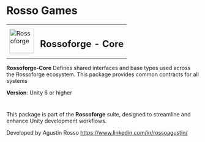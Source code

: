 # Rosso Games

<table>
  <tr>
    <td><img src="https://github.com/rossogames/Rossoforge-Core/blob/master/logo.png?raw=true" alt="Rossoforge" width="64"/></td>
    <td><h2>Rossoforge - Core</h2></td>
  </tr>
</table>

**Rossoforge-Core** Defines shared interfaces and base types used across the Rossoforge ecosystem. This package provides common contracts for all systems

**Version**: Unity 6 or higher

#
This package is part of the **Rossoforge** suite, designed to streamline and enhance Unity development workflows.

Developed by Agustin Rosso
https://www.linkedin.com/in/rossoagustin/
